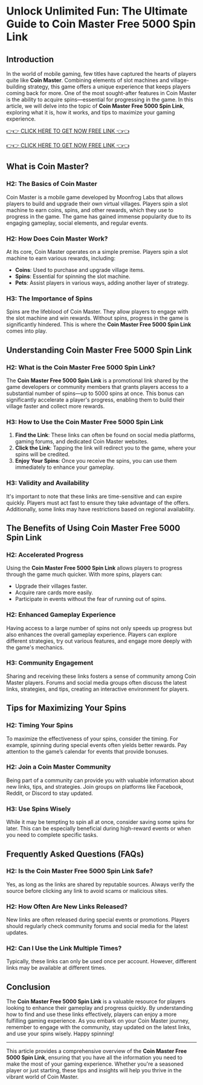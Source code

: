 # Unlock Unlimited Fun: The Ultimate Guide to Coin Master Free 5000 Spin Link

## Introduction

In the world of mobile gaming, few titles have captured the hearts of players quite like **Coin Master**. Combining elements of slot machines and village-building strategy, this game offers a unique experience that keeps players coming back for more. One of the most sought-after features in Coin Master is the ability to acquire spins—essential for progressing in the game. In this article, we will delve into the topic of **Coin Master Free 5000 Spin Link**, exploring what it is, how it works, and tips to maximize your gaming experience.


[👉👉 CLICK HERE TO GET NOW FREE LINK 👈👈](https://todaylink.site/CoinsLink/)


[👉👉 CLICK HERE TO GET NOW FREE LINK 👈👈](https://todaylink.site/CoinsLink/)

## What is Coin Master?

### H2: The Basics of Coin Master

Coin Master is a mobile game developed by Moonfrog Labs that allows players to build and upgrade their own virtual villages. Players spin a slot machine to earn coins, spins, and other rewards, which they use to progress in the game. The game has gained immense popularity due to its engaging gameplay, social elements, and regular events.

### H2: How Does Coin Master Work?

At its core, Coin Master operates on a simple premise. Players spin a slot machine to earn various rewards, including:

- **Coins**: Used to purchase and upgrade village items.
- **Spins**: Essential for spinning the slot machine.
- **Pets**: Assist players in various ways, adding another layer of strategy.

### H3: The Importance of Spins

Spins are the lifeblood of Coin Master. They allow players to engage with the slot machine and win rewards. Without spins, progress in the game is significantly hindered. This is where the **Coin Master Free 5000 Spin Link** comes into play.

## Understanding Coin Master Free 5000 Spin Link

### H2: What is the Coin Master Free 5000 Spin Link?

The **Coin Master Free 5000 Spin Link** is a promotional link shared by the game developers or community members that grants players access to a substantial number of spins—up to 5000 spins at once. This bonus can significantly accelerate a player's progress, enabling them to build their village faster and collect more rewards.

### H3: How to Use the Coin Master Free 5000 Spin Link

1. **Find the Link**: These links can often be found on social media platforms, gaming forums, and dedicated Coin Master websites.
2. **Click the Link**: Tapping the link will redirect you to the game, where your spins will be credited.
3. **Enjoy Your Spins**: Once you receive the spins, you can use them immediately to enhance your gameplay.

### H3: Validity and Availability

It's important to note that these links are time-sensitive and can expire quickly. Players must act fast to ensure they take advantage of the offers. Additionally, some links may have restrictions based on regional availability.

## The Benefits of Using Coin Master Free 5000 Spin Link

### H2: Accelerated Progress

Using the **Coin Master Free 5000 Spin Link** allows players to progress through the game much quicker. With more spins, players can:

- Upgrade their villages faster.
- Acquire rare cards more easily.
- Participate in events without the fear of running out of spins.

### H2: Enhanced Gameplay Experience

Having access to a large number of spins not only speeds up progress but also enhances the overall gameplay experience. Players can explore different strategies, try out various features, and engage more deeply with the game's mechanics.

### H3: Community Engagement

Sharing and receiving these links fosters a sense of community among Coin Master players. Forums and social media groups often discuss the latest links, strategies, and tips, creating an interactive environment for players.

## Tips for Maximizing Your Spins

### H2: Timing Your Spins

To maximize the effectiveness of your spins, consider the timing. For example, spinning during special events often yields better rewards. Pay attention to the game’s calendar for events that provide bonuses.

### H2: Join a Coin Master Community

Being part of a community can provide you with valuable information about new links, tips, and strategies. Join groups on platforms like Facebook, Reddit, or Discord to stay updated.

### H3: Use Spins Wisely

While it may be tempting to spin all at once, consider saving some spins for later. This can be especially beneficial during high-reward events or when you need to complete specific tasks.

## Frequently Asked Questions (FAQs)

### H2: Is the Coin Master Free 5000 Spin Link Safe?

Yes, as long as the links are shared by reputable sources. Always verify the source before clicking any link to avoid scams or malicious sites.

### H2: How Often Are New Links Released?

New links are often released during special events or promotions. Players should regularly check community forums and social media for the latest updates.

### H2: Can I Use the Link Multiple Times?

Typically, these links can only be used once per account. However, different links may be available at different times.

## Conclusion

The **Coin Master Free 5000 Spin Link** is a valuable resource for players looking to enhance their gameplay and progress quickly. By understanding how to find and use these links effectively, players can enjoy a more fulfilling gaming experience. As you embark on your Coin Master journey, remember to engage with the community, stay updated on the latest links, and use your spins wisely. Happy spinning!

---

This article provides a comprehensive overview of the **Coin Master Free 5000 Spin Link**, ensuring that you have all the information you need to make the most of your gaming experience. Whether you're a seasoned player or just starting, these tips and insights will help you thrive in the vibrant world of Coin Master.
